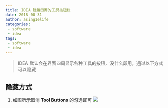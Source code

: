 ```yaml
---
title: IDEA 隐藏四周的工具按钮栏
date: 2018-08-31
author: asing1elife
categories:
 - software
 - idea
tags:
 - software
 - idea
---
```

> IDEA 默认会在界面四周显示各种工具的按钮，没什么卵用，通过以下方式可以隐藏  

## 隐藏方式
1. 如图所示取消 **Tool Buttons** 的勾选即可
![](http://asing1elife.com/sources/images/CACF7238-22DB-4E8D-8EDA-51D9BCCAC827.png)